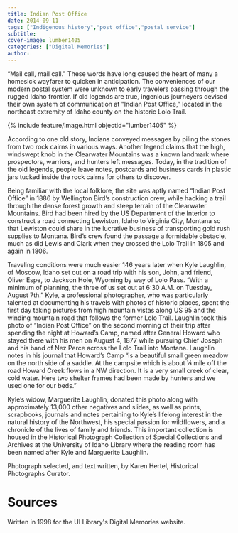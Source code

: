 ```yaml
---
title: Indian Post Office
date: 2014-09-11
tags: ["Indigenous history","post office","postal service"]
subtitle: 
cover-image: lumber1405
categories: ["Digital Memories"]
author: 
---
```


“Mail call, mail call." These words have long caused the heart of many a homesick wayfarer to quicken in anticipation. The conveniences of our modern postal system were unknown to early travelers passing through the rugged Idaho frontier. If old legends are true, ingenious journeyers devised their own system of communication at "Indian Post Office,” located in the northeast extremity of Idaho county on the historic Lolo Trail.

{% include feature/image.html objectid="lumber1405" %}

According to one old story, Indians conveyed messages by piling the stones from two rock cairns in various ways. Another legend claims that the high, windswept knob in the Clearwater Mountains was a known landmark where prospectors, warriors, and hunters left messages. Today, in the tradition of the old legends, people leave notes, postcards and business cards in plastic jars tucked inside the rock cairns for others to discover.

Being familiar with the local folklore, the site was aptly named “Indian Post Office” in 1886 by Wellington Bird’s construction crew, while hacking a trail through the dense forest growth and steep terrain of the Clearwater Mountains. Bird had been hired by the US Department of the Interior to construct a road connecting Lewiston, Idaho to Virginia City, Montana so that Lewiston could share in the lucrative business of transporting gold rush supplies to Montana. Bird’s crew found the passage a formidable obstacle, much as did Lewis and Clark when they crossed the Lolo Trail in 1805 and again in 1806.

Traveling conditions were much easier 146 years later when Kyle Laughlin, of Moscow, Idaho set out on a road trip with his son, John, and friend, Oliver Espe, to Jackson Hole, Wyoming by way of Lolo Pass. “With a minimum of planning, the three of us set out at 6:30 A.M. on Tuesday, August 7th.” Kyle, a professional photographer, who was particularly talented at documenting his travels with photos of historic places, spent the first day taking pictures from high mountain vistas along US 95 and the winding mountain road that follows the former Lolo Trail. Laughlin took this photo of “Indian Post Office” on the second morning of their trip after spending the night at Howard’s Camp, named after General Howard who stayed there with his men on August 4, 1877 while pursuing Chief Joseph and his band of Nez Perce across the Lolo Trail into Montana. Laughlin notes in his journal that Howard’s Camp “is a beautiful small green meadow on the north side of a saddle. At the campsite which is about ¼ mile off the road Howard Creek flows in a NW direction. It is a very small creek of clear, cold water. Here two shelter frames had been made by hunters and we used one for our beds.”

Kyle’s widow, Marguerite Laughlin, donated this photo along with approximately 13,000 other negatives and slides, as well as prints, scrapbooks, journals and notes pertaining to Kyle’s lifelong interest in the natural history of the Northwest, his special passion for wildflowers, and a chronicle of the lives of family and friends. This important collection is housed in the Historical Photograph Collection of Special Collections and Archives at the University of Idaho Library where the reading room has been named after Kyle and Marguerite Laughlin.

Photograph selected, and text written, by Karen Hertel, Historical Photographs Curator.

# Sources

Written in 1998 for the UI Library's Digital Memories website.